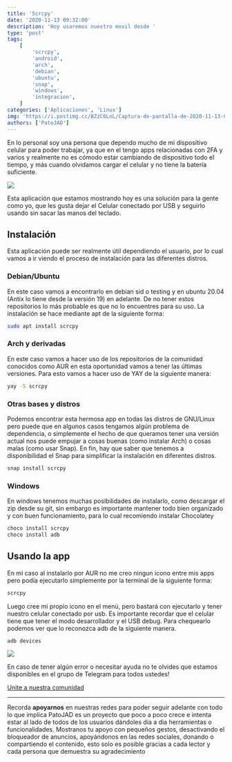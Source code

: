 ```yaml
---
title: 'Scrcpy'
date: '2020-11-13 09:32:00'
description: 'Hoy usaremos nuestro movil desde '
type: 'post'
tags:
    [
        'scrcpy',
        'android',
        'arch',
        'debian',
        'ubuntu',
        'snap',
        'windows',
        'integracion',
    ]
categories: ['Aplicaciones', 'Linux']
img: 'https://i.postimg.cc/BZzC6LnL/Captura-de-pantalla-de-2020-11-13-08-49-00.png'
authors: ['PatoJAD']
---
```


En lo personal soy una persona que dependo mucho de mi dispositivo celular para poder trabajar, ya que en el tengo apps relacionadas con 2FA y varios y realmente no es cómodo estar cambiando de dispositivo todo el tiempo, y más cuando olvidamos cargar el celular y no tiene la batería suficiente.

![](https://i.postimg.cc/BZzC6LnL/Captura-de-pantalla-de-2020-11-13-08-49-00.png)

Esta aplicación que estamos mostrando hoy es una solución para la gente como yo, que les gusta dejar el Celular conectado por USB y seguirlo usando sin sacar las manos del teclado.

## Instalación

Esta aplicación puede ser realmente útil dependiendo el usuario, por lo cual vamos a ir viendo el proceso de instalación para las diferentes distros.

### Debian/Ubuntu

En este caso vamos a encontrarlo en debian sid o testing y en ubuntu 20.04 (Antix lo tiene desde la versión 19) en adelante. De no tener estos repositorios lo más probable es que no lo encuentres para su uso. La instalación se hace mediante apt de la siguiente forma:

```bash
sudo apt install scrcpy
```

### Arch y derivadas

En este caso vamos a hacer uso de los repositorios de la comunidad conocidos como AUR en esta oportunidad vamos a tener las últimas versiones. Para esto vamos a hacer uso de YAY de la siguiente manera:

```bash
yay -S scrcpy
```

### Otras bases y distros

Podemos encontrar esta hermosa app en todas las distros de GNU/Linux pero puede que en algunos casos tengamos algún problema de dependencia, o simplemente el hecho de que queramos tener una versión actual nos puede empujar a cosas buenas (como instalar Arch) o cosas malas (como usar Snap). En fin, hay que saber que tenemos a disponibilidad el Snap para simplificar la instalación en diferentes distros.

```bash
snap install scrcpy
```

### Windows

En windows tenemos muchas posibilidades de instalarlo, como descargar el zip desde su git, sin embargo es importante mantener todo bien organizado y con buen funcionamiento, para lo cual recomiendo instalar Chocolatey

```cmd
choco install scrcpy
choco install adb
```

## Usando la app

En mi caso al instalarlo por AUR no me creo ningun icono entre mis apps pero podía ejecutarlo simplemente por la terminal de la siguiente forma:

```bash
scrcpy
```

Luego cree mi propio icono en el menú, pero bastará con ejecutarlo y tener nuestro celular conectado por usb. Es importante recordar que el celular tiene que tener el modo desarrollador y el USB debug. Para chequearlo podemos ver que lo reconozca adb de la siguiente manera.

```bash
adb devices
```

![](https://i.postimg.cc/7YTnTH5B/Captura-de-pantalla-de-2020-11-13-09-15-56.png)

En caso de tener algún error o necesitar ayuda no te olvides que estamos disponibles en el grupo de Telegram para todos ustedes!

[Unite a nuestra comunidad](https://t.me/PatoJADCommunity)

---

Recorda **apoyarnos** en nuestras redes para poder seguir adelante con todo lo que implica PatoJAD es un proyecto que poco a poco crece e intenta estar al lado de todos de los usuarios dándoles dia a dia herramientas o funcionalidades. Mostranos tu apoyo con pequeños gestos, desactivando el bloqueador de anuncios, apoyándonos en las redes sociales, donando o compartiendo el contenido, esto solo es posible gracias a cada lector y cada persona que demuestra su agradecimiento
